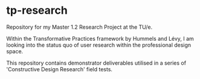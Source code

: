# tp-research
Repository for my Master 1.2 Research Project at the TU/e. 

Within the Transformative Practices framework by Hummels and Lévy, I am looking into the status quo of user research within the professional design space. 

This repository contains demonstrator deliverables utilised in a series of 'Constructive Design Research' field tests. 
